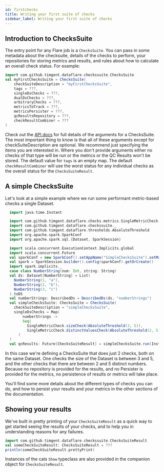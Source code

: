 ```yaml
---
id: firstchecks
title: Writing your first suite of checks
sidebar_label: Writing your first suite of checks
---
```

## Introduction to ChecksSuite
The entry point for any Flare job is a `ChecksSuite`. You can pass in some metadata about the checksuite, details of the 
checks to perform, your repositories for storing metrics and results, and rules about how to calculate an overall 
check status. For example:
```scala mdoc:compile-only
import com.github.timgent.dataflare.checkssuite.ChecksSuite
val myFirstChecksSuite = ChecksSuite(
    checkSuiteDescription = "myFirstChecksSuite",
    tags = ???,
    singleDsChecks = ???,
    dualDsChecks = ???,
    arbitraryChecks = ???,
    metricsToTrack = ???,
    metricsPersister = ???,
    qcResultsRepository = ???,
    checkResultCombiner = ???
)
```

Check out the [API docs](/spark-data-quality/api/index.html) for full details of the arguments for a ChecksSuite. The most important thing
to know is that all of these arguments except for checkSuiteDescription are optional. We recommend just specifying the
items you are interested in. Where you don't provide arguments either no checks of that type will be run or the metrics
or the QC Results won't be stored. The default value for `tags` is an empty map. The default `checkResultCombiner` will
use the worst status for any individual checks as the overall status for the `ChecksSuiteResult`.

## A simple ChecksSuite
Let's look at a simple example where we run some performant metric-based checks a single Dataset.
```scala mdoc:compile-only
  import java.time.Instant

  import com.github.timgent.dataflare.checks.metrics.SingleMetricCheck
  import com.github.timgent.dataflare.checkssuite._
  import com.github.timgent.dataflare.thresholds.AbsoluteThreshold
  import org.apache.spark.SparkConf
  import org.apache.spark.sql.{Dataset, SparkSession}

  import scala.concurrent.ExecutionContext.Implicits.global
  import scala.concurrent.Future
  val sparkConf = new SparkConf().setAppName("SimpleChecksSuite").setMaster("local")
  val spark = SparkSession.builder().config(sparkConf).getOrCreate()
  import spark.implicits._
  case class NumberString(num: Int, string: String)
  val ds: Dataset[NumberString] = List(
    NumberString(1, "a"),
    NumberString(2, "b"),
    NumberString(3, "c")
  ).toDS
  val numberStrings: DescribedDs = DescribedDs(ds, "numberStrings")
  val simpleChecksSuite: ChecksSuite = ChecksSuite(
    checkSuiteDescription = "simpleChecksSuite",
    singleDsChecks = Map(
        numberStrings ->
        Seq(
          SingleMetricCheck.sizeCheck(AbsoluteThreshold(3, 5)),
          SingleMetricCheck.distinctValuesCheck(AbsoluteThreshold(2, 5), List("num")))
      )
  )
  val qcResults: Future[ChecksSuiteResult] = simpleChecksSuite.run(Instant.now)
```
In this case we're defining a ChecksSuite that does just 2 checks, both on the same Dataset. One checks the size
of the Dataset is between 3 and 5, and the other checks that there are between 2 and 5 distinct numbers. Because no
repository is provided for the results, and no Persister is provided for the metrics, no persistence of results or
metrics will take place.

You'll find some more details about the different types of checks you can do, and how to persist your results and your
metrics in the other sections of the documentation.

## Showing your results
We've built in pretty printing of your `ChecksSuiteResult` as a quick way to get started seeing the results of your
checks, and to help you in understanding reasons for any failures.
```scala mdoc:compile-only
import com.github.timgent.dataflare.checkssuite.ChecksSuiteResult
val someCheckSuiteResult: ChecksSuiteResult = ???
println(someCheckSuiteResult.prettyPrint)
```
Instances of the cats `Show` typeclass are also provided in the companion object for `ChecksSuiteResult`.